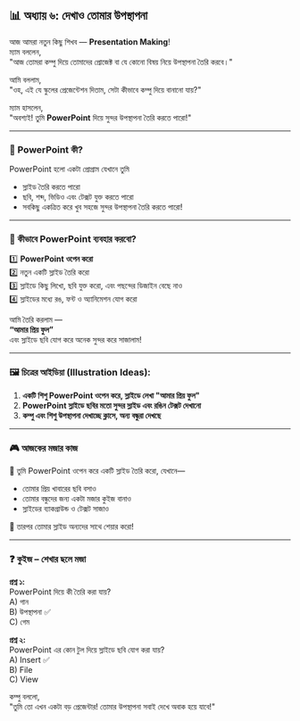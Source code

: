 ## 📊 অধ্যায় ৬: দেখাও তোমার উপস্থাপনা

আজ আমরা নতুন কিছু শিখব — **Presentation Making**!  
ম্যাম বললেন,  
"আজ তোমরা কম্পু দিয়ে তোমাদের প্রোজেক্ট বা যে কোনো বিষয় নিয়ে উপস্থাপনা তৈরি করবে।"

আমি বললাম,  
"ওহ, এই যে স্কুলের প্রেজেন্টেশন দিতাম, সেটা কীভাবে কম্পু দিয়ে বানানো যায়?"

ম্যাম হাসলেন,  
"অবশ্যই! তুমি **PowerPoint** দিয়ে সুন্দর উপস্থাপনা তৈরি করতে পারো!"

---

### 🎤 PowerPoint কী?

PowerPoint হলো একটা প্রোগ্রাম যেখানে তুমি  
- স্লাইড তৈরি করতে পারো  
- ছবি, শব্দ, ভিডিও এবং টেক্সট যুক্ত করতে পারো  
- সবকিছু একত্রিত করে খুব সহজে সুন্দর উপস্থাপনা তৈরি করতে পারো!

---

### 📑 কীভাবে PowerPoint ব্যবহার করবো?

1️⃣ **PowerPoint ওপেন করো**  
2️⃣ নতুন একটি স্লাইড তৈরি করো  
3️⃣ স্লাইডে কিছু লিখো, ছবি যুক্ত করো, এবং পছন্দের ডিজাইন বেছে নাও  
4️⃣ স্লাইডের মধ্যে রঙ, ফন্ট ও অ্যানিমেশন যোগ করো

আমি তৈরি করলাম —  
**“আমার প্রিয় ফুল”**  
এবং স্লাইডে ছবি যোগ করে অনেক সুন্দর করে সাজালাম!

---

### 🖼️ চিত্রের আইডিয়া (Illustration Ideas):

1. **একটি শিশু PowerPoint ওপেন করে, স্লাইডে লেখা "আমার প্রিয় ফুল"**  
2. **PowerPoint স্লাইডে ছবির মতো সুন্দর স্লাইড এবং রঙিন টেক্সট দেখানো**  
3. **কম্পু এবং শিশু উপস্থাপনা দেখাচ্ছে ক্লাসে, অন্য বন্ধুরা দেখছে**

---

### 🎮 আজকের মজার কাজ

📝 তুমি PowerPoint ওপেন করে একটি স্লাইড তৈরি করো, যেখানে—

- তোমার প্রিয় খাবারের ছবি বসাও  
- তোমার বন্ধুদের জন্য একটা মজার কুইজ বানাও  
- স্লাইডের ব্যাকগ্রাউন্ড ও টেক্সট সাজাও

📸 তারপর তোমার স্লাইড অন্যদের সাথে শেয়ার করো!

---

### ❓ কুইজ – শেখার ছলে মজা

**প্রশ্ন ১:**  
PowerPoint দিয়ে কী তৈরি করা যায়?  
A) গান  
B) উপস্থাপনা ✅  
C) গেম

**প্রশ্ন ২:**  
PowerPoint এর কোন টুল দিয়ে স্লাইডে ছবি যোগ করা যায়?  
A) Insert ✅  
B) File  
C) View

কম্পু বললো,  
"তুমি তো এখন একটা বড় প্রেজেন্টার! তোমার উপস্থাপনা সবাই দেখে অবাক হয়ে যাবে!"
